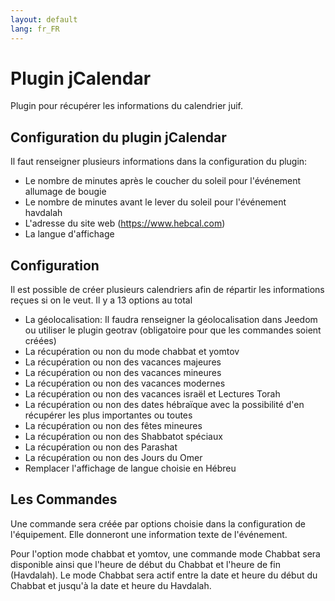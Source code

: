 ```yaml
---
layout: default
lang: fr_FR
---
```


# Plugin jCalendar

Plugin pour récupérer les informations du calendrier juif.

## Configuration du plugin jCalendar


Il faut renseigner plusieurs informations dans la configuration du plugin:

- Le nombre de minutes après le coucher du soleil pour l'événement allumage de bougie
- Le nombre de minutes avant le lever du soleil pour l'événement havdalah
- L'adresse du site web (https://www.hebcal.com)
- La langue d'affichage


## Configuration

Il est possible de créer plusieurs calendriers afin de répartir les informations reçues si on le veut.
Il y a 13 options au total

- La géolocalisation: Il faudra renseigner la géolocalisation dans Jeedom ou utiliser le plugin geotrav (obligatoire pour que les commandes soient créées)
- La récupération ou non du mode chabbat et yomtov
- La récupération ou non des vacances majeures
- La récupération ou non des vacances mineures
- La récupération ou non des vacances modernes
- La récupération ou non des vacances israël et Lectures Torah
- La récupération ou non des dates hébraïque avec la possibilité d'en récupérer les plus importantes ou toutes
- La récupération ou non des fêtes mineures
- La récupération ou non des Shabbatot spéciaux
- La récupération ou non des Parashat
- La récupération ou non des Jours du Omer
- Remplacer l'affichage de langue choisie en Hébreu


## Les Commandes

Une commande sera créée par options choisie dans la configuration de l'équipement.
Elle donneront une information texte de l'événement.

Pour l'option mode chabbat et yomtov, une commande mode Chabbat sera disponible ainsi que l'heure de début du Chabbat et l'heure de fin (Havdalah). Le mode Chabbat sera actif entre la date et heure du début du Chabbat et jusqu'à la date et heure du Havdalah.


